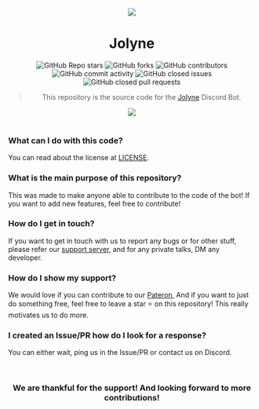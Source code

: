 <div align="center">
<img src="https://cdn.discordapp.com/avatars/923619190831730698/d0c69e7d3c595bad7193c1215127a7dd.png">
<br>
  
# Jolyne

<img alt="GitHub Repo stars" src="https://img.shields.io/github/stars/mizufare/jolyne?color=darkgreen&style=for-the-badge"> <img alt="GitHub forks" src="https://img.shields.io/github/forks/mizufare/jolyne?color=darkgreen&style=for-the-badge"> <img alt="GitHub contributors" src="https://img.shields.io/github/contributors/mizufare/jolyne?color=darkgreen&style=for-the-badge"> <img alt="GitHub commit activity" src="https://img.shields.io/github/commit-activity/t/mizufare/jolyne?color=darkgreen&style=for-the-badge"> <img alt="GitHub closed issues" src="https://img.shields.io/github/issues-closed/mizufare/jolyne?color=darkgreen&style=for-the-badge"> <img alt="GitHub closed pull requests" src="https://img.shields.io/github/issues-pr-closed/mizufare/jolyne?color=darkgreen&style=for-the-badge">
> This repository is the source code for the [Jolyne](https://top.gg/bot/923619190831730698) Discord Bot.

<a href="https://discord.com/invite/jolyne-support-923608916540145694">
      <img src="https://invidget.switchblade.xyz/jolyne-support-923608916540145694">
   </a>
</div>

<br>

### What can I do with this code?
You can read about the license at [LICENSE](LICENCE).

### What is the main purpose of this repository?
This was made to make anyone able to contribute to the code of the bot! If you want to add new features, feel free to contribute!

### How do I get in touch?
If you want to get in touch with us to report any bugs or for other stuff, please refer our [support server](https://discord.com/invite/jolyne-support-923608916540145694), and for any private talks, DM any developer.

### How do I show my support?
We would love if you can contribute to our [Pateron](https://www.patreon.com/mizuki54), And if you want to just do something free, feel free to leave a star ⭐ on this repository! This really motivates us to do more.

### I created an Issue/PR how do I look for a response?
You can either wait, ping us in the Issue/PR or contact us on Discord.

<br>
<div align="center"><h3>We are thankful for the support! And looking forward to more contributions!</h3></div>
